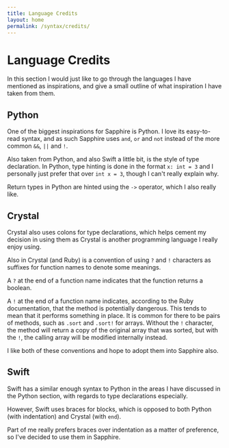 ```yaml
---
title: Language Credits
layout: home
permalink: /syntax/credits/
---
```


# Language Credits

In this section I would just like to go through the languages I have mentioned as inspirations, and give a small outline of what inspiration I have taken from them.

## Python
One of the biggest inspirations for Sapphire is Python. I love its easy-to-read syntax, and as such Sapphire uses `and`, `or` and `not` instead of the more common `&&`, `||` and `!`.

Also taken from Python, and also Swift a little bit, is the style of type declaration. In Python, type hinting is done in the format `x: int = 3` and I personally just prefer that over `int x = 3`, though I can't really explain why.

Return types in Python are hinted using the `->` operator, which I also really like.

## Crystal
Crystal also uses colons for type declarations, which helps cement my decision in using them as Crystal is another programming language I really enjoy using.

Also in Crystal (and Ruby) is a convention of using `?` and `!` characters as suffixes for function names to denote some meanings.

A `?` at the end of a function name indicates that the function returns a boolean.

A `!` at the end of a function name indicates, according to the Ruby documentation, that the method is potentially dangerous. This tends to mean that it performs something in place.
It is common for there to be pairs of methods, such as `.sort` and `.sort!` for arrays. Without the `!` character, the method will return a copy of the original array that was sorted, but with the `!`, the calling array will be modified internally instead.

I like both of these conventions and hope to adopt them into Sapphire also.

## Swift
Swift has a similar enough syntax to Python in the areas I have discussed in the Python section, with regards to type declarations especially.

However, Swift uses braces for blocks, which is opposed to both Python (with indentation) and Crystal (with `end`).

Part of me really prefers braces over indentation as a matter of preference, so I've decided to use them in Sapphire.
